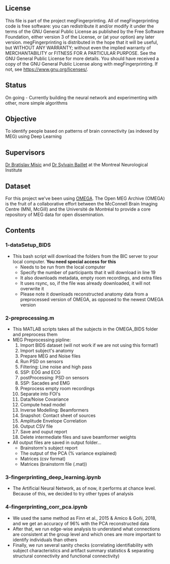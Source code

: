 ## License  
This file is part of the project megFingerprinting. All of megFingerprinting code is free software: you can redistribute it and/or modify it under the terms of the GNU General Public License as published by the Free Software Foundation, either version 3 of the License, or (at your option) any later version. megFingerprinting is distributed in the hope that it will be useful, but WITHOUT ANY WARRANTY; without even the implied warranty of MERCHANTABILITY or FITNESS FOR A PARTICULAR PURPOSE. See the GNU General Public License for more details. You should have received a copy of the GNU General Public License along with megFingerprinting. If not, see <https://www.gnu.org/licenses/>.

## Status
On going - Currently building the neural network and experimenting with other, more simple algorithms

## Objective
To identify people based on patterns of brain connectivity (as indexed by  MEG) using Deep Learning 

## Supervisors
[Dr Bratislav Misic](https://www.mcgill.ca/neuro/research/researchers/bratislav-misic) and [Dr Sylvain Baillet](https://www.mcgill.ca/neuro/research/researchers/baillet) at the Montreal Neurological Institute

## Dataset  
For this project we've been using [OMEGA](https://www.mcgill.ca/bic/resources/omega). The Open MEG Archive (OMEGA) is the fruit of a collaborative effort between the McConnell Brain Imaging Centre (MNI, McGill) and the Université de Montréal to provide a core repository of MEG data for open dissemination.

## Contents
### 1-dataSetup_BIDS
* This bash script will download the folders from the BIC server to your local computer. **You need special access for this**
    * Needs to be run from the local computer
    * Specify the number of participants that it will download in line 19
    * It also downloads metadata, empty room recordings, and extra files
    * It uses rsync, so, if the file was already downloaded, it will not overwrite it
    * Please note it downloads reconstructed anatomy data from a preprocessed version of OMEGA, as opposed to the newest OMEGA version

### 2-preprocessing.m
* This MATLAB scripts takes all the subjects in the OMEGA_BIDS folder and preprocess them
* MEG Preprocessing pipline:
    1. Import BIDS dataset (will not work if we are not using this format!)
    2. Import subject's anatomy
    3. Prepare MEG and Noise files
    4. Run PSD on sensors
    5. Filtering: Line noise and high pass
    6. SSP: EOG and ECG
    7. postProcessing: PSD on sensors
    8. SSP: Sacades and EMG
    9. Preprocess empty room recordings
    10. Separate into FOI's
    11. Data/Noise Covariance
    12. Compute head model
    13. Inverse Modelling: Beamformers
    14. Snapshot: Contact sheet of sources
    15. Amplitude Envelope Correlation
    16. Output CSV file
    17. Save and ouput report
    18. Delete intermediate files and save beamformer weights
* All output files are saved in output folder...
    * Brainstorm's subject report
    * The output of the PCA (% variance explained)
    * Matrices (csv format)
    * Matrices (brainstorm file (.mat))

### 3-fingerprinting_deep_learning.ipynb
* The Artificial Neural Network, as of now, it performs at chance level. Because of this, we decided to try other types of analysis

### 4-fingerprinting_corr_pca.ipynb
* We used the same method as Finn et al., 2015 & Amico & Goñi, 2018, and we get an accuracy of 96% with the PCA reconstructed data
* After that, we run edge-wise analysis to understand what connections are consistent at the group level and which ones are more important to identify individuals than others
* Finally, we run several sanity checks (correlating identifiability with subject characteristics and artifact summary statistics & separating structural connectivity and functional connectivity)
